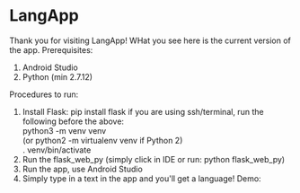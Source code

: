 # LangApp
Thank you for visiting LangApp!
WHat you see here is the current version of the app.
Prerequisites:
1. Android Studio
2. Python (min 2.7.12)

Procedures to run:
1. Install Flask: pip install flask
   if you are using ssh/terminal, run the following before the above:  
   python3 -m venv venv  
   (or python2 -m virtualenv venv if Python 2)  
   . venv/bin/activate  
2. Run the flask_web_py (simply click in IDE or run: python flask_web_py)
3. Run the app, use Android Studio
4. Simply type in a text in the app and you'll get a language!
Demo: 
